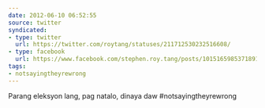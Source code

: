 ```yaml
---
date: 2012-06-10 06:52:55
source: twitter
syndicated:
- type: twitter
  url: https://twitter.com/roytang/statuses/211712530232516608/
- type: facebook
  url: https://www.facebook.com/stephen.roy.tang/posts/10151659853718912
tags:
- notsayingtheyrewrong
---
```


Parang eleksyon lang, pag natalo, dinaya daw #notsayingtheyrewrong